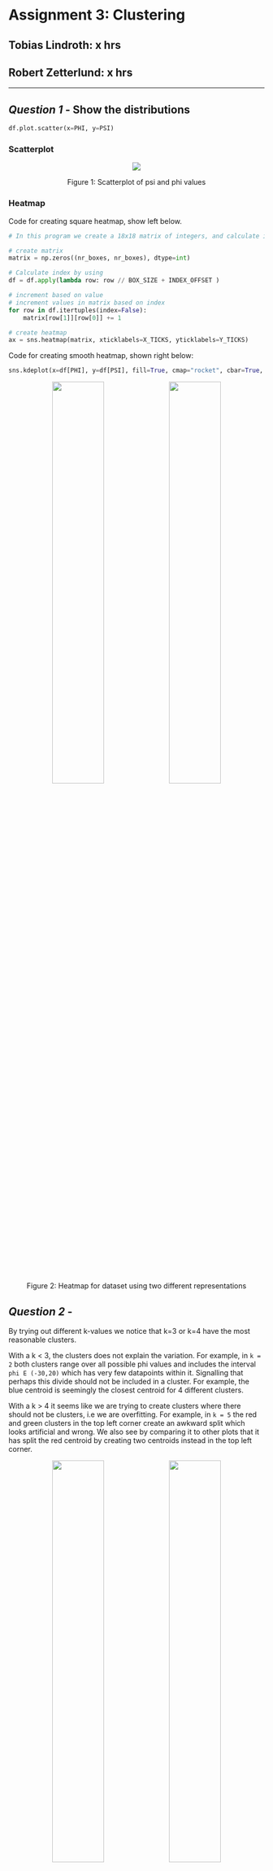 # Assignment 3: Clustering

## Tobias Lindroth: x hrs

## Robert Zetterlund: x hrs

---

## _Question 1_ - Show the distributions

```python
df.plot.scatter(x=PHI, y=PSI)
```

### Scatterplot

<p align="center">
    <img src="fig/scatterplot.png">
    <p align="center">Figure 1: Scatterplot of psi and phi values <p>
<p>

### Heatmap

Code for creating square heatmap, show left below.

```python
# In this program we create a 18x18 matrix of integers, and calculate index by floor division

# create matrix
matrix = np.zeros((nr_boxes, nr_boxes), dtype=int)

# Calculate index by using
df = df.apply(lambda row: row // BOX_SIZE + INDEX_OFFSET )

# increment based on value
# increment values in matrix based on index
for row in df.itertuples(index=False):
    matrix[row[1]][row[0]] += 1

# create heatmap
ax = sns.heatmap(matrix, xticklabels=X_TICKS, yticklabels=Y_TICKS)
```

Code for creating smooth heatmap, shown right below:

```python
sns.kdeplot(x=df[PHI], y=df[PSI], fill=True, cmap="rocket", cbar=True, thresh=0, levels=50)
```

<p align="center">
    <img src="fig/heatmap.png" width=45%>
    <img src="fig/heatmap_cool.png" width=45%>
    <p align="center">Figure 2: Heatmap for dataset using two different representations<p>
<p>

## _Question 2_ -

<!--
Use the K-means clustering method to cluster the phi and psi angle combinations in the data file.
a. Experiment with different values of K. Suggest an appropriate value of K for this task and motivate this choice.
-->

By trying out different k-values we notice that k=3 or k=4 have the most reasonable clusters. 

With a k < 3, the clusters does not explain the variation. For example, in `k = 2` both clusters range over all possible phi values and includes the interval `phi E (-30,20)` which has very few datapoints within it. Signalling that perhaps this divide should not be included in a cluster. For example, the blue centroid is seemingly the closest centroid for 4 different clusters.

With a k > 4 it seems like we are trying to create clusters where there should not be clusters, i.e we are overfitting.
For example, in `k = 5` the red and green clusters in the top left corner create an awkward split which looks artificial and wrong. We also see by comparing it to other plots that it has split the red centroid by creating two centroids instead in the top left corner.

<p align="center">
<img src="fig/kmeans-2.png" width=45%>
    <img src="fig/kmeans-3.png" width=45%>
    <img src="fig/kmeans-4.png" width=45%>
    <img src="fig/kmeans-5.png" width=45%>   
    <p align="center">Figure 3: The clusters created using k-means for different k. <p>
<p>

To decide whether k=3 or k=4 should be used we use an elbow curve as it can give an indication to what k-value fits the data best, that is, how many clusters we should use. In the figure below we can clearly see an elbow at k=3, hence the elbow curves indicates that 3 clusters is the best fit.

### Elbow curve

<p align="center">
    <img src="fig/elbow_curve.png">
    <p align="center">Figure 4: The elbow curve <p>
<p>

The calculation of the elbow curve was done by:

For each k (k=2 to k=10), taking the sum of the squared distances of samples to the nearest cluster centre. See the code snippet below.

```python
distorsions = []
for k in range(2, 10):
    kmeans = KMeans(n_clusters=k)
    kmeans.fit(X)
    distorsions.append(kmeans.inertia_)

#inertia is the sum of squared distances of samples to    their closest cluster center.
```

Since both our own experiment with different k-values and the elbow curved indicate k=3 to be a good value, we deem 3 to be the most suitable k-value for this task.

### Validation

<!-- b. Validate the clusters that are found with the chosen value of K. -->

We validate the clusters by checking if the clusters still are stable even if we remove a proportion of the points.

We remove a random 25% of the points and examine if the labeling remains similar. We choose 25% as we believe that is enough to have an affect on the clusters, but not change the dataset dramatically.

<p align="center" >
    <img src="fig/kmeans-3.png" width=45%>
    <img src="fig/kmeans-3-removal.png">
    <p align="center">Figure 5: The original clusters compared to the clusters created when removing a random 25% of the points. <p>
<p>

In the figures above we see that the shapes of the clusters almost do not change at all. There are minor changes but it is still the same clusters. This indicates that the clusters are stable. 

We also notice that the colors of the clusters change in different runs. This does however not mean that the clusters are unstable since the initial centroids are different each time. Suppose that points nearest to “centre 1” are shown in blue, those nearest “centre 2” are shown in green and those nearest “centre 3” are shown in red. Which of the clusters we have found happens to be blue might change from one run to the next since the centres start off in different places and end up in different places, “centre 1” from one run might end up near to where “centre 2” ended up in another run. 

So, we always find roughly the same clusters when performing k-means on different subsets of the dataset and hence we deem these clusters to be stable.s

<!--  Unsure whether color change indicates anything Den verkar göra det-->

### Do the clusters found seem reasonable?

<!--
c. Do the clusters found in part (a) seem reasonable?
-->

By looking at the figure below we notice that there are some aspects of the clustering that does not seem very reasonable. For example, the bottom left points, see label 1 in figure below, should probably not be in the blue set, but rather in the red. This is because psi=-180  is the same as psi=180 and hence the points in the bottom left should actually be in the red cluster as they are more connected to that cluster. 

Furthermore, it seems unreasonable for the green cluster to be so scattered, see label 2 in figure below. It would probably be more reasonable if it was divided into two clusters. The points at the top and bottom in one cluster, and the points in the middle as another. 

One could also argue that the points in the absolute bottom right corner, see label 3 in figure below (and possible some in the top right corner) should belong to the red set, as phi=-180 is the same as phi=180 (and again psi=-180  is the same as psi=180).

<p align="center">
    <img src="fig/kmeans-3-resonable.png">
    <p align="center">Figure 3: The clusters created using k-means for different k.  <p>
<p>

### Can you change the data to get better results?

<!--d. Can you change the data to get better results (or the same results in a simpler
way)? (Hint: since both phi and psi are periodic attributes, you can think of shifting/translating them by some value and then use the modulo operation.)
-->

By looking at the plots above, we notice two "divides", one at approximately `phi=0` and `psi=-110`. Below is a plot with added lines.

<p align="center">
    <img src="fig/kmeans-3-lines.png">
    <p align="center">Figure: <p>
<p>

We reason that due to the periodic attributes we can show negative values as positive values by adding `360`, essentially shifting them. This would in practice revolve in the following result

|         |     | value  | shift? | new value |
| :-----: | :-: | :----: | :----: | :-------: |
| **phi** |     |  > 0   |   no   |    phi    |
| **phi** |     |  < 0   |  yes   |  phi+360  |
| **psi** |     | > -110 |   no   |    psi    |
| **psi** |     | < -110 |  yes   |  psi+360  |

```python
# shift phi by 180, new range is 0 >-> 360
# shift psi by 70, new range is -110 >-> 250
df[PHI] = df[PHI].apply(lambda phi: phi + 360 if phi < 0 else phi)
df[PSI] = df[PSI].apply(lambda psi: psi + 360 if psi < -110 else psi)
```
What happens to the elbow curve, should we select new value for k? Lets see by comparing the two elbows curve, the elbow curve to the right is the one with shifted values.

<p align="center">
<img src="fig/elbow_curve.png" width=45%>
    <img src="fig/elbow_curve_shifted.png" width=45%>
<p>

We see that we improve the cumulative sum of the neighbors (the y axis) but that the optimal value for k remains, `k = 3`.

We plot the datapoints again using kmeans with shifted axises and get a visually more reasonable clusters that does not bridge any divides.

<p align="center">
    <img src="fig/kmeans-3-shift.png">
    <p align="center">Figure: <p>
<p>


## _Question 3_

<!--
3. Use the DBSCAN method to cluster the phi and psi angle combinations in the data
file.
a. Motivate:
-->

## a - Motivate - robert

We will try to motivate our choice of the minimum number of samples and selecting the maximum distance by looking at heatmaps that we have generated. We will also look at a variant of the elbow-method to find an epsilon.

By looking at the heatmaps below we try to reason:

<p align="center">
    <img src="fig/heatmap.png" width=45%>
    <img src="fig/heatmap_cool.png" width=45%>
    <p align="center">Figure X: Heatmap for dataset using two different representations<p>
<p>

### i - the choice of the minimum number of samples in the neighbourhood for a point to be considered as a core point

Criteria when we chose the number:

* Testing values
* Do not form clusters of noise,

By extensive googling, we gather that:

* The value should be picked by someone with domain knowledge


We did not really have anything to go on when it came to this, we decided to test different values and ended up choosing 42. 


### ii - the choice of the maximum distance between two samples belonging to the same neighbourhood (“eps” or “epsilon”).


The following line of code uses the algorithm explained in this [paper](https://iopscience.iop.org/article/10.1088/1755-1315/31/1/012012/pdf), via this [medium article](https://towardsdatascience.com/machine-learning-clustering-dbscan-determine-the-optimal-value-for-epsilon-eps-python-example-3100091cfbc), but **we changed** so that it takes the largest distance within in all k neighbours. If it takes the nearest it will get identical results for all `k>0`.

We found that this methodology worked well, and intuitively we motivate the adjustment in by the following statements:

* We want to have core points within clusters, given a sufficiently dense cluster and value of `k` it does not really matter if the value of epsilon increases.

* When the largest distance to the "k":th neighbor changest the most, it is possible that we encounter noise. So by picking the value of largest distance, we have made a distinction between noise and clusters that is reasonable.

* In contrary to the article (from medium) in which we found the algorithm, it performs differently based on the value of kmeans.

Here is how it is implemented:

```python
# init nearest neighbors with our dataset
neigh = NearestNeighbors(n_neighbors=n_neighbors)
nbrs = neigh.fit(X)

# get distances
(distances, _) = nbrs.kneighbors(X)

# Sort each node's distances to its closest n_neighbors neighbors
distances = np.sort(distances, axis=0)

# For each node, pick out the distance to the neighbor (out of closest n_neighbors) that is furthest away.
distances = distances[:, -1]

# find index of largest difference (make a distinction of 28500,
# since the plot looks exponental and we're only interested in "elbow" area.)
index = np.diff(distances[0:28500]).argmax()
```

Using `n_neighbors=42`, we get an epsilon of `17`, which we will use for the remainder of the analysis.

It is possible to argue our tweak to the algorithm, as ... lowest is relevant, core points can grow very large in numbers, ... 

## b - robert

<!--b. Highlight the clusters found using DBSCAN and any outliers in a scatter plot. How many outliers are found? Plot a bar chart to show which amino acid residue types are most frequently outliers.-->

### scatterplot dbscan

<p align="center">
    <img src="fig/dbscan-19-42.png"> 
    <p align="center">DBSCAN 19 42<p>
<p>

### barplot

<p align="center">
    <img src="fig/barplot.png"> 
    <p align="center">Barplot<p>
<p>

## c - Compare DBSCAN and K-means

When looking at the clusters found by K-means and those found using DBSCAN we find some similarities, but mostly differences.

The clusters are similar in the way that both methods found 3 clusters (This is however largely affected by our choice of parameters).

But even though they have the same amount of clusters, the clusters are very different. K-means splitted the points to the right into two clusters and kept the ones at the left as a single cluster while DBSCAN did the opposite. The clusters created by DBSCAN seems more reasonable those created by K-means. This is because when looking at the clusters, it is more clear that the points to the left should be divided into two clusters than that those to the right should be.

Furthermore we can see that the clusters created by DBSCAN are more compact clusters as it leaves outliers out of clusters. K-means at the other hand puts every node into clusters even though they sometimes clearly should not be in a cluster.


<!-- Det läser lite otydligt, menar du totalt fyra kluster? 
Bättre?--->
An interesting note is that if we had done the clustering by hand, we would probably have chosen a mixture between K-means and DBSCAN. That is, we would have divided both the points to the rigth and the ones to left into two clusters, in total four clusters.

<p align="center">
    <img src="fig/kmeans-3-shift.png" width=45%>
    <img src="fig/dbscan-19-42.png" width=45%>   
    <p align="center">Figure: The clusters created by k-means to the left and the clusters created by dbscan to the right.<p>
<p>

## d - Robust to small changes?

<!-- d. Discuss whether the clusters found using DBSCAN are robust to small changes
in the minimum number of samples in the neighbourhood for a point to be considered as a core point, and/or the choice of the maximum distance between two samples belonging to the same neighbourhood (“eps” or “epsilon”). -->

By looking at what happens when epsilon or minPts is changed by a small value, one notices that dbscan can be very sensitive to these parameters.

When changing one parameter at a time, we see that the clusters we have found are very sensitive to an increase in the maximum distance between two samples belonging to the same neighbourhood a little. The top left cluster is engulfed into the large cluster. This is because epsilon now is large enough for a "bridge" to be created by the top left cluster and the large cluster.

<p align="center">
    <img src="fig/dbscan-17-42.png" width=45%>
    <img src="fig/dbscan-21-42.png" width=45%>  
    <img src="fig/dbscan-19-40.png" width=45%>  
    <img src="fig/dbscan-19-44.png" width=45%>   
    <p align="center">Figure: Top left (eps=17, minPts=42). Top Right (eps=21, minPts=42). Bottom left (eps=19, minPts=42). Bottom right (eps=19, minPts=44)<p>
<p>

When changing both parameters at the same time, we see the same thing. The top left cluster is engulfed into the large cluster when epsilon is increased.

The clusters are of course also effected by changes in minPts, but in our case it was an increase in epsilon that created a large difference. In another case it might be a change in minPts that changes the clusters fundamentally.

<p align="center">
    <img src="fig/dbscan-17-40.png" width=45%>
    <img src="fig/dbscan-17-44.png" width=45%>  
    <img src="fig/dbscan-21-40.png" width=45%>  
    <img src="fig/dbscan-21-44.png" width=45%>   
    <p align="center">Figure: Top left (eps=17, minPts=40). Top Right (eps=17, minPts=44). Bottom left (eps=21, minPts=40). Bottom right (eps=21, minPts=44) <p>
<p>

The fact that DBSCAN is so sensitive to the minimum number of samples in the neighbourhood for a point to be considered as a core point, and/or the choice of the maximum distance between two samples belonging to the same neighbourhood, shows how important it is to choose these parameters carefully. A small increase or decrease can change the clusters fundamentally.

## _Question 4_

<!--
4. The data file can be stratified by amino acid residue type. Investigate how the clusters found for amino acid residues of type PRO differ from the general clusters. Similarly, investigate how the clusters found for amino acid residues of type GLY differ from the general clusters. Remember that parameters might have to be adjusted from those used in previous questions.
-->

### PRO

First we look at a scatterplot highlighting the amino acids with the PRO residue name.

<p align="center">
    <img src="fig/q4/highlight-PRO.png" width="70%">
    <p align="center">Figure: <p>
<p>

We notice that amino acids with residue name PRO are can be classified into one or two clusters, since they are primarily in the phi range of 250 to 350, also they range somewhat consistently across phi -100 to 200. They are not evenly distributed through the entire dataset which lead us to believe that amino acids with residue name PRO are similar in characteristic and can be labeled with _somewhat_ precision.

Now for a more analytical analysis, we find suitable k using elbow curve and find that PRO has a `k = 3`.

<p align="center">
    <img src="fig/q4/elbow-PRO.png" width="45%"> 
    <img src="fig/q4/kmeans-PRO.png" width="45%"> 
<p>
<!-- align="center">Elbow curve for residue type PRO, we find the largest inertia on k = 3, altough 6 is a value of interest -->

Comparatively little noise is noted when looking at the PRO dataset, verified by our DBSCAN below. We find that by using DBSCAN with reasonable chosen values of `epsilon` and `min_samples` provides one or two clusters. 

<p align="center">
    <img src="fig/q4/dbscan-PRO-1.png" width="45%">    
    <img src="fig/q4/dbscan-PRO.png" width="45%">
<p>


### GLY

First we look at a scatterplot highlighting the amino acids with the GLY residue name.

<p align="center">
    <img src="fig/q4/highlight-GLY.png" width="70%">
    <p align="center">Figure: <p>
<p>

The scatterplot shows how the distribution of GLY-points is quite similar to the distribution of all points. This indicates that the clusters of GLY might be quite similar to the general clusters. The GLY-points are quite scattered which indicates that amino acids with residue name GLY are not similar in characteristic and therefore can be difficult to label with precision.


In order to compare the clusters, we find suitable k using elbow curve and find that GLY has a `k = 4`.

<p align="center">
    <img src="fig/q4/elbow-GLY.png" width="45%"> 
    <img src="fig/q4/kmeans-GLY.png" width="45%"> 
<p>

We find that by using DBSCAN with reasonable chosen values of `epsilon` and `min_samples` provides three or four clusters. 

<p align="center">
    <img src="fig/q4/dbscan-GLY.png" width="45%">  
    <img src="fig/q4/dbscan-GLY-4.png" width="45%">  
<p>

In this case, we would argue that dbscan more accurately finds 3 clusters than kmeans did. The GLY dataset is very similar to the entire dataset as visualised in the figure below.